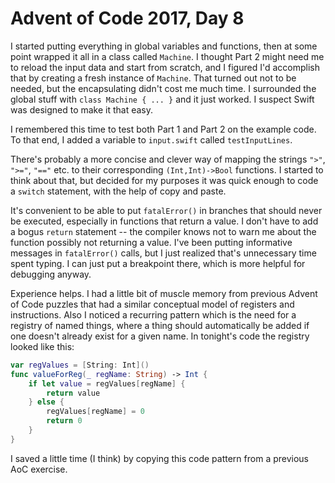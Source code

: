 # Advent of Code 2017, Day 8

I started putting everything in global variables and functions, then at some point wrapped it all in a class called `Machine`.  I thought Part 2 might need me to reload the input data and start from scratch, and I figured I'd accomplish that by creating a fresh instance of `Machine`.  That turned out not to be needed, but the encapsulating didn't cost me much time.  I surrounded the global stuff with `class Machine { ... }` and it just worked.  I suspect Swift was designed to make it that easy.

I remembered this time to test both Part 1 and Part 2 on the example code.  To that end, I added a variable to `input.swift` called `testInputLines`.

There's probably a more concise and clever way of mapping the strings `">"`, `">="`, `"=="` etc. to their corresponding `(Int,Int)->Bool` functions.  I started to think about that, but decided for my purposes it was quick enough to code a `switch` statement, with the help of copy and paste.

It's convenient to be able to put `fatalError()` in branches that should never be executed, especially in functions that return a value.  I don't have to add a bogus `return` statement -- the compiler knows not to warn me about the function possibly not returning a value.  I've been putting informative messages in `fatalError()` calls, but I just realized that's unnecessary time spent typing.  I can just put a breakpoint there, which is more helpful for debugging anyway.

Experience helps.  I had a little bit of muscle memory from previous Advent of Code puzzles that had a similar conceptual model of registers and instructions.  Also I noticed a recurring pattern which is the need for a registry of named things, where a thing should automatically be added if one doesn't already exist for a given name.  In tonight's code the registry looked like this:

```swift
var regValues = [String: Int]()
func valueForReg(_ regName: String) -> Int {
	if let value = regValues[regName] {
		return value
	} else {
		regValues[regName] = 0
		return 0
	}
}
```

I saved a little time (I think) by copying this code pattern from a previous AoC exercise.

